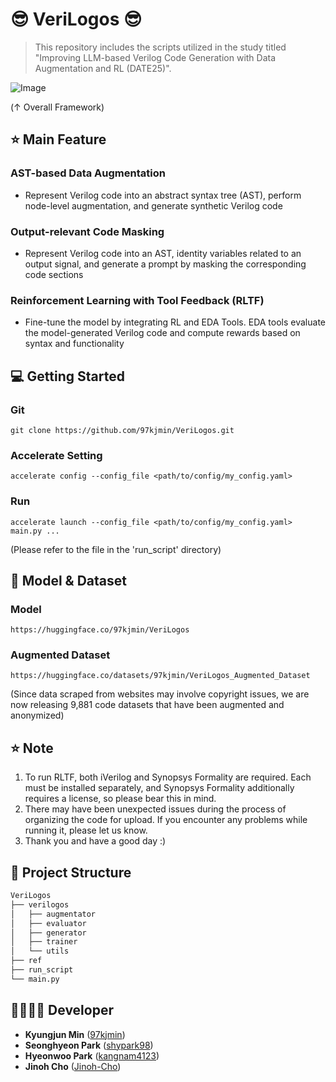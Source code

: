 # 😎 VeriLogos 😎

> This repository includes the scripts utilized in the study titled "Improving LLM-based Verilog Code Generation with Data Augmentation and RL (DATE25)".

![Image](https://github.com/user-attachments/assets/68b5c801-1a32-42a0-8759-2ff2f79a016c)

(↑ Overall Framework)

## ⭐ Main Feature
### AST-based Data Augmentation  
- Represent Verilog code into an abstract syntax tree (AST), perform node-level augmentation, and generate synthetic Verilog code
### Output-relevant Code Masking
- Represent Verilog code into an AST, identity variables related to an output signal, and generate a prompt by masking the corresponding code sections
### Reinforcement Learning with Tool Feedback (RLTF) 
- Fine-tune the model by integrating RL and EDA Tools. EDA tools evaluate the model-generated Verilog code and compute rewards based on syntax and functionality

## 💻 Getting Started
### Git 
```
git clone https://github.com/97kjmin/VeriLogos.git
```
### Accelerate Setting 
```
accelerate config --config_file <path/to/config/my_config.yaml> 
```
### Run 
```
accelerate launch --config_file <path/to/config/my_config.yaml> main.py ...
```
(Please refer to the file in the 'run_script' directory)

## 📖 Model & Dataset 
### Model
```
https://huggingface.co/97kjmin/VeriLogos
```
### Augmented Dataset 
```
https://huggingface.co/datasets/97kjmin/VeriLogos_Augmented_Dataset
```
(Since data scraped from websites may involve copyright issues, we are now releasing 9,881 code datasets that have been augmented and anonymized)

## ⭐ Note
1. To run RLTF, both iVerilog and Synopsys Formality are required. Each must be installed separately, and Synopsys Formality additionally requires a license, so please bear this in mind.
2. There may have been unexpected issues during the process of organizing the code for upload. If you encounter any problems while running it, please let us know.
3. Thank you and have a good day :)  

## :open_file_folder: Project Structure

```markdown
VeriLogos
├── verilogos
│   ├── augmentator
│   ├── evaluator
│   ├── generator
│   ├── trainer
│   └── utils
├── ref
├── run_script
└── main.py

```

## 👨‍👩‍👧‍👦 Developer
*  **Kyungjun Min** ([97kjmin](https://github.com/97kjmin))
*  **Seonghyeon Park** ([shypark98](https://github.com/shypark98))
*  **Hyeonwoo Park** ([kangnam4123](https://github.com/kangnam4123))
*  **Jinoh Cho** ([Jinoh-Cho](https://github.com/Jinoh-Cho))
